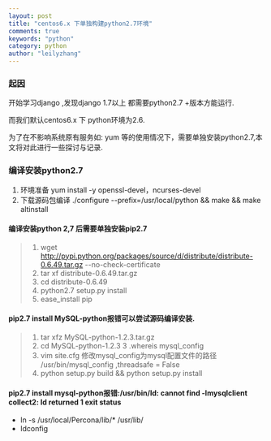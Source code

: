 ```yaml
---
layout: post
title: "centos6.x 下单独构建python2.7环境"
comments: true
keywords: "python"
category: python
author: "leilyzhang"
---
```


### 起因
开始学习django ,发现django 1.7以上 都需要python2.7 +版本方能运行. 

而我们默认centos6.x 下 python环境为2.6.

为了在不影响系统原有服务如: yum 等的使用情况下，需要单独安装python2.7,本文将对此进行一些探讨与记录.



### 编译安装python2.7

1. 环境准备 yum install -y openssl-devel，ncurses-devel
2. 下载源码包编译 ./configure --prefix=/usr/local/python && make && make altinstall 


#### 编译安装python 2,7 后需要单独安装pip2.7

> 1. wget http://pypi.python.org/packages/source/d/distribute/distribute-0.6.49.tar.gz --no-check-certificate
> 2. tar xf distribute-0.6.49.tar.gz
> 3. cd distribute-0.6.49
> 4. python2.7 setup.py install
> 5. ease_install pip

#### pip2.7 install MySQL-python报错可以尝试源码编译安装.

> 1. tar xfz MySQL-python-1.2.3.tar.gz
> 2. cd MySQL-python-1.2.3
> 3 .whereis  mysql_config 
> 4. vim site.cfg
     修改mysql_config为mysql配置文件的路径 /usr/bin/mysql_config ,threadsafe = False
> 5. python setup.py build && python setup.py install
 
#### pip2.7 install mysql-python报错:/usr/bin/ld: cannot find -lmysqlclient collect2: ld returned 1 exit status

- ln -s /usr/local/Percona/lib/* /usr/lib/
- ldconfig


